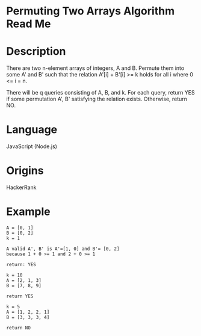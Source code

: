 # Permuting Two Arrays Algorithm Read Me

# Description

There are two n-element arrays of integers, A and B. Permute them into some A' and B' such that the relation A'[i] + B'[i] >= k holds for all i where 0 <= i = n.

There will be q queries consisting of A, B, and k. For each query, return YES if some permutation A', B' satisfying the relation exists. Otherwise, return NO.

# Language

JavaScript (Node.js)

# Origins

HackerRank

# Example

```
A = [0, 1]
B = [0, 2]
k = 1

A valid A', B' is A'=[1, 0] and B'= [0, 2]
because 1 + 0 >= 1 and 2 + 0 >= 1

return: YES
```

```
k = 10
A = [2, 1, 3]
B = [7, 8, 9]

return YES
```

```
k = 5
A = [1, 2, 2, 1]
B = [3, 3, 3, 4]

return NO
```